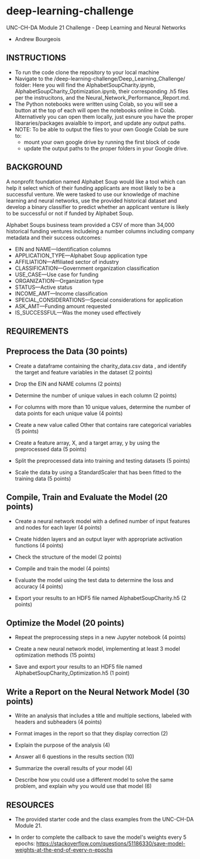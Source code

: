 # deep-learning-challenge
UNC-CH-DA Module 21 Challenge - Deep Learning and Neural Networks
* Andrew Bourgeois

## **INSTRUCTIONS**

* To run the code clone the repository to your local machine
* Navigate to the /deep-learning-challenge/Deep_Learning_Challenge/ folder: Here you will find the AlphabetSoupCharity.ipynb, AlphabetSoupCharity_Optimization.ipynb, their corresponding .h5 files per the instrucitons, and the Neural_Network_Performance_Report.md.
* The Python notebooks were written using Colab, so you will see a button at the top of each will open the notebooks online in Colab. Alternatively you can open them locally, just esnure you have the proper libararies/packages avaialble to import, and update any output paths.
* NOTE: To be able to output the files to your own Google Colab be sure to:
    * mount your own google drive by running the first block of code
    * update the output paths to the proper folders in your Google drive.

## **BACKGROUND**

A nonprofit foundation named Alphabet Soup would like a tool which can help it select which of their funding applicants are most likely to be a successful venture. We were tasked to use our knowledge of machine learning and neural networks, use the provided historical dataset and develop a binary classifier to predict whether an applicant venture is likely to be successful or not if funded by Alphabet Soup.

Alphabet Soups business team provided a CSV of more than 34,000 historical funding ventures includeing a number columns including company metadata and their success outcomes:

* EIN and NAME—Identification columns
* APPLICATION_TYPE—Alphabet Soup application type
* AFFILIATION—Affiliated sector of industry
* CLASSIFICATION—Government organization classification
* USE_CASE—Use case for funding
* ORGANIZATION—Organization type
* STATUS—Active status
* INCOME_AMT—Income classification
* SPECIAL_CONSIDERATIONS—Special considerations for application
* ASK_AMT—Funding amount requested
* IS_SUCCESSFUL—Was the money used effectively


## **REQUIREMENTS**

## **Preprocess the Data (30 points)**

* Create a dataframe containing the charity_data.csv data , and identify the target and feature variables in the dataset (2 points)

* Drop the EIN and NAME columns (2 points)

* Determine the number of unique values in each column (2 points)

* For columns with more than 10 unique values, determine the number of data points for each unique value (4 points)

* Create a new value called Other that contains rare categorical variables (5 points)

* Create a feature array, X, and a target array, y by using the preprocessed data (5 points)

* Split the preprocessed data into training and testing datasets (5 points)

* Scale the data by using a StandardScaler that has been fitted to the training data (5 points)

## **Compile, Train and Evaluate the Model (20 points)**

* Create a neural network model with a defined number of input features and nodes for each layer (4 points)

* Create hidden layers and an output layer with appropriate activation functions (4 points)

* Check the structure of the model (2 points)

* Compile and train the model (4 points)

* Evaluate the model using the test data to determine the loss and accuracy (4 points)

* Export your results to an HDF5 file named AlphabetSoupCharity.h5 (2 points)

## **Optimize the Model (20 points)**

* Repeat the preprocessing steps in a new Jupyter notebook (4 points)

* Create a new neural network model, implementing at least 3 model optimization methods (15 points)

* Save and export your results to an HDF5 file named AlphabetSoupCharity_Optimization.h5 (1 point)

## **Write a Report on the Neural Network Model (30 points)**

* Write an analysis that includes a title and multiple sections, labeled with headers and subheaders (4 points)

* Format images in the report so that they display correction (2)

* Explain the purpose of the analysis (4)

* Answer all 6 questions in the results section (10)

* Summarize the overall results of your model (4)

* Describe how you could use a different model to solve the same problem, and explain why you would use that model (6)

## **RESOURCES**

* The provided starter code and the class examples from the UNC-CH-DA Module 21.

* In order to complete the callback to save the model's weights every 5 epochs: https://stackoverflow.com/questions/51186330/save-model-weights-at-the-end-of-every-n-epochs 